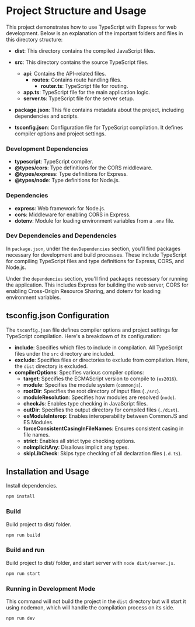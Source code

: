 # Project Structure and Usage

This project demonstrates how to use TypeScript with Express for web development. Below is an explanation of the important folders and files in this directory structure:

- **dist**: This directory contains the compiled JavaScript files.

- **src**: This directory contains the source TypeScript files.
  - **api**: Contains the API-related files.
    - **routes**: Contains route handling files.
      - **router.ts**: TypeScript file for routing.
  - **app.ts**: TypeScript file for the main application logic.
  - **server.ts**: TypeScript file for the server setup.

- **package.json**: This file contains metadata about the project, including dependencies and scripts.

- **tsconfig.json**: Configuration file for TypeScript compilation. It defines compiler options and project settings.

### Development Dependencies
- **typescript**: TypeScript compiler.
- **@types/cors**: Type definitions for the CORS middleware.
- **@types/express**: Type definitions for Express.
- **@types/node**: Type definitions for Node.js.

### Dependencies
- **express**: Web framework for Node.js.
- **cors**: Middleware for enabling CORS in Express.
- **dotenv**: Module for loading environment variables from a `.env` file.

### Dev Dependencies and Dependencies

In `package.json`, under the `devDependencies` section, you'll find packages necessary for development and build processes. These include TypeScript for compiling TypeScript files and type definitions for Express, CORS, and Node.js.

Under the `dependencies` section, you'll find packages necessary for running the application. This includes Express for building the web server, CORS for enabling Cross-Origin Resource Sharing, and dotenv for loading environment variables.

## tsconfig.json Configuration

The `tsconfig.json` file defines compiler options and project settings for TypeScript compilation. Here's a breakdown of its configuration:

- **include**: Specifies which files to include in compilation. All TypeScript files under the `src` directory are included.
- **exclude**: Specifies files or directories to exclude from compilation. Here, the `dist` directory is excluded.
- **compilerOptions**: Specifies various compiler options:
  - **target**: Specifies the ECMAScript version to compile to (`es2016`).
  - **module**: Specifies the module system (`commonjs`).
  - **rootDir**: Specifies the root directory of input files (`./src`).
  - **moduleResolution**: Specifies how modules are resolved (`node`).
  - **checkJs**: Enables type checking in JavaScript files.
  - **outDir**: Specifies the output directory for compiled files (`./dist`).
  - **esModuleInterop**: Enables interoperability between CommonJS and ES Modules.
  - **forceConsistentCasingInFileNames**: Ensures consistent casing in file names.
  - **strict**: Enables all strict type checking options.
  - **noImplicitAny**: Disallows implicit any types.
  - **skipLibCheck**: Skips type checking of all declaration files (`.d.ts`).

## Installation and Usage

Install dependencies.

```bash
npm install
```
### Build

Build project to dist/ folder.

```bash
npm run build
```

### Build and run

Build project to dist/ folder, and start server with `node dist/server.js`.

```bash
npm run start
```

### Running in Development Mode

This command will not build the project in the `dist` directory but will start it using nodemon, which will handle the compilation process on its side.

```bash
npm run dev
```